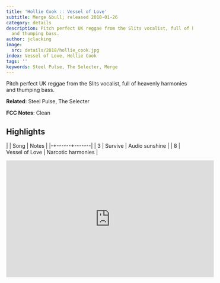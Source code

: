 ```yaml
---
title: 'Hollie Cook :: Vessel of Love'
subtitle: Merge &bull; released 2018-01-26
category: details
description: Pitch perfect UK reggae from the Slits vocalist, full of heavenly harmonies
  and thumping bass.
author: jclacking
image:
  src: details/2018/hollie_cook.jpg
index: Vessel of Love, Hollie Cook
tags: ''
keywords: Steel Pulse, The Selecter, Merge
---
```

Pitch perfect UK reggae from the Slits vocalist, full of heavenly harmonies and thumping bass.<!--more-->

**Related**: Steel Pulse, The Selecter

**FCC Notes**: Clean

## Highlights

| | Song | Notes |
|-+------+-------|
| 3 | Survive | Audio sunshine |
| 8 | Vessel of Love | Narcotic harmonies |

<div class="tlo-detail-video"><iframe width="560" height="315" src="https://www.youtube.com/embed/ymbMmvcVLt8" frameborder="0" allow="autoplay; encrypted-media" allowfullscreen></iframe></div>

